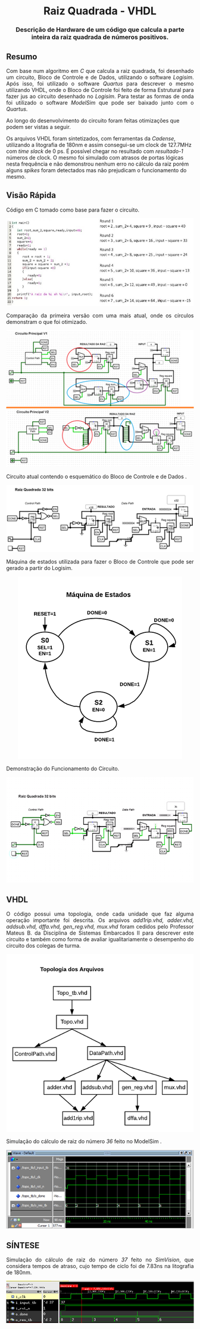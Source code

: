 <h1 align="center">Raiz Quadrada - VHDL</h1>

<h3 align="center">Descrição de Hardware de um código que calcula a parte inteira da raiz quadrada de números positivos.</h3>

## Resumo
<p align="justify"> 
<a>Com base num algoritmo em <i>C</i> que calcula a raiz quadrada, foi desenhado um circuito, Bloco de Controle e de Dados, utilizando o software <i>Logisim</i>. Após isso, foi utilizado o software <i>Quartus</i> para descrever o mesmo utilizando VHDL, onde o Bloco de Controle foi feito de forma Estrutural para fazer jus ao circuito desenhado no <i>Logisim</i>. Para testar as formas de onda foi utilizado o software <i>ModelSim</i> que pode ser baixado junto com o <i>Quartus</i>.</a> 

<a> Ao longo do desenvolvimento do circuito foram feitas otimizações que podem ser vistas a seguir. </a>

<a> Os arquivos VHDL foram sintetizados, com ferramentas da <i>Cadense</i>, utilizando a litografia de 180nm e assim consegui-se um clock de 127.7MHz com <i>time slack</i> de 0 ps. É possível chegar no resultado com <i>resultado-1</i> números de clock. O mesmo foi simulado com atrasos de portas lógicas nesta frequência e não demonstrou nenhum erro no cálculo da raiz porém alguns <i>spikes</i> foram detectados mas não prejudicam o funcionamento do mesmo. </a>
</p>


## Visão Rápida

<p align="justify"> 
 <a>Código em C tomado como base para fazer o circuito.</a>
</p>

<p align="center"> 
 <img src="media/codigo_c.jpg" alt="Codigo em C"/>
</p>

<p align="justify"> 
 <a>Comparação da primeira versão com uma mais atual, onde os círculos demonstram o que foi otimizado.</a>
</p>

<p align="center"> 
<img src="media/Otimizacoes.png" alt="Logisim - Otimizações"/>
</p>

<p align="justify"> 
 <a>Circuito atual contendo o esquemático do Bloco de Controle e de Dados .</a>
</p>

<p align="center"> 
<img src="media/Circuito_final.png" alt="Logisim - Circuito Final"/>
</p>

<p align="justify"> 
 <a>Máquina de estados utilizada para fazer o Bloco de Controle que pode ser gerado a partir do Logisim.</a>
</p>

<p align="center"> 
<img src="media/maquina de estados.png" alt="Máquina de Estados"/>
</p>

<p align="justify"> 
 <a>Demonstração do Funcionamento do Circuito.</a>
</p>

<p align="center"> 
  <img src="media/logisim_funcionamento.gif" alt="Funcionamento"/>
</p>  


## VHDL
<p align="justify"> 
 <a>O código possui uma topologia, onde cada unidade que faz alguma operação importante foi descrita. Os arquivos <i>add1rip.vhd, adder.vhd, addsub.vhd, dffa.vhd, gen_reg.vhd, mux.vhd</i> foram cedidos pelo Professor Mateus B. da Disciplina de Sistemas Embarcados II para descrever este circuito e também como forma de avaliar igualitariamente o desempenho do circuito dos colegas de turma.</a>
</p>

<p align="center"> 
<img src="media/topologia_arquivos.png" alt="Topología dos Arquivos"/>
</p>

<p align="justify"> 
 <a>Simulação do cálculo de raiz do número <i>36 </i> feito no ModelSim .</a>
</p>

<p align="center"> 
<img src="media/forma_de_onda.png" alt=" ModelSim - Forma de Onda"/>
</p>

## SÍNTESE
<p align="justify"> 
 <a>Simulação do cálculo de raiz do número <i>37 </i>  feito no <i>SimVision</i>, que considera tempos de atraso, cujo tempo de ciclo foi de 7.83ns na litografia de 180nm.</a>
</p>

<p align="center"> 
<img src="media/forma_onda_7_83ns.png" alt=" SimVision - Forma de Onda"/>
</p>
